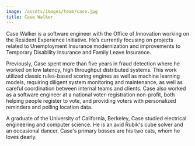 ```yaml
---
image: /assets/images/team/case.jpg
title: Case Walker
---
```


Case Walker is a software engineer with the Office of Innovation working on the Resident Experience Initiative. He’s currently focusing on projects related to Unemployment Insurance modernization and improvements to Temporary Disability Insurance and Family Leave Insurance.

Previously, Case spent more than five years in fraud detection where he worked on low latency, high throughput distributed systems. This work utilized classic rules-based scoring engines as well as machine learning models, requiring diligent system monitoring and maintenance, as well as careful coordination between internal teams and clients. Case also worked as a software engineer at a national voter-registration non-profit, both helping people register to vote, and providing voters with personalized reminders and polling location data.

A graduate of the University of California, Berkeley, Case studied electrical engineering and computer science. He is an avid Rubik's cube solver and an occasional dancer. Case's primary bosses are his two cats, whom he loves dearly.